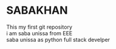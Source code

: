 # SABAKHAN
This my first git repository
<br>
i am saba unissa
from EEE
<br>
saba unissa
as python full stack develper
<br>
